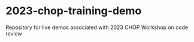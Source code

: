 # 2023-chop-training-demo
Repository for live demos associated with 2023 CHOP Workshop on code review

